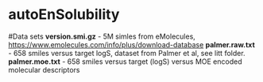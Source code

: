 # autoEnSolubility

#Data sets
**version.smi.gz** - 5M simles from eMolecules, https://www.emolecules.com/info/plus/download-database
**palmer.raw.txt** - 658 smiles versus target logS, dataset from Palmer et al, see litt folder.
**palmer.moe.txt** - 658 smiles versus target (logS) versus MOE encoded molecular descriptors

